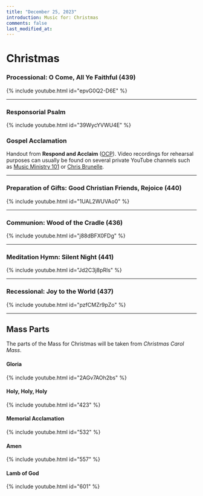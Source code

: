 ```yaml
---
title: "December 25, 2023"
introduction: Music for: Christmas
comments: false
last_modified_at: 
---
```


# Christmas

### Processional: O Come, All Ye Faithful (439)

{% include youtube.html id="epvG0Q2-D6E" %} <br>

---

### Responsorial Psalm

{% include youtube.html id="39WycYVWU4E" %} <br>

### Gospel Acclamation

Handout from **Respond and Acclaim** ([OCP](https://www.ocp.org/en-us)). Video recordings for rehearsal purposes can usually be found on several private YouTube channels such as [Music Ministry 101](https://www.youtube.com/@MusicMinistry101/videos) or [Chris Brunelle](https://www.youtube.com/@ChrisBrunelle/videos).

---

### Preparation of Gifts: Good Christian Friends, Rejoice (440)

{% include youtube.html id="1UAL2WUVAo0" %} <br>

---

### Communion: Wood of the Cradle (436)

{% include youtube.html id="j88dBFX0FDg" %} <br>

---

### Meditation Hymn: Silent Night (441)

{% include youtube.html id="Jd2C3j8pRls" %} <br>

---

### Recessional: Joy to the World (437)

{% include youtube.html id="pzfCMZr9pZo" %} <br>

---

## Mass Parts

The parts of the Mass for Christmas will be taken from *Christmas Carol Mass*.

#### Gloria

{% include youtube.html id="2AGv7AOh2bs" %} <br>


#### Holy, Holy, Holy

{% include youtube.html id="423" %} <br>


#### Memorial Acclamation

{% include youtube.html id="532" %} <br>


#### Amen

{% include youtube.html id="557" %} <br>


#### Lamb of God

{% include youtube.html id="601" %}